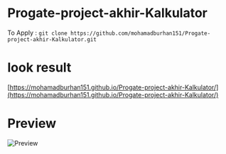 # Progate-project-akhir-Kalkulator
 To Apply : `git clone https://github.com/mohamadburhan151/Progate-project-akhir-Kalkulator.git`
# look result
 [https://mohamadburhan151.github.io/Progate-project-akhir-Kalkulator/](https://mohamadburhan151.github.io/Progate-project-akhir-Kalkulator/)
# Preview
 ![Preview](https://user-images.githubusercontent.com/73084755/229290308-3e1058ea-0870-4481-bce0-3f8be3fc44b4.PNG)
